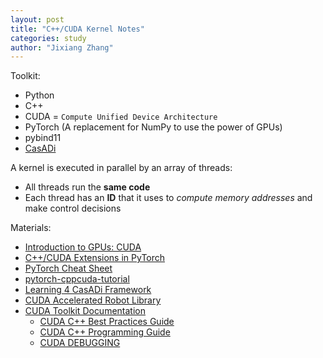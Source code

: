 ```yaml
---
layout: post
title: "C++/CUDA Kernel Notes"
categories: study
author: "Jixiang Zhang"
---
```


Toolkit:

- Python
- C++
- CUDA = `Compute Unified Device Architecture`
- PyTorch (A replacement for NumPy to use the power of GPUs)
- pybind11
- [CasADi](https://web.casadi.org/docs)

A kernel is executed in parallel by an array of threads:

- All threads run the **same code**
- Each thread has an **ID** that it uses to *compute memory addresses* and make control decisions

Materials:

- [Introduction to GPUs: CUDA](https://nyu-cds.github.io/python-gpu/02-cuda)
- [C++/CUDA Extensions in PyTorch](https://github.com/pytorch/extension-cpp)
- [PyTorch Cheat Sheet](https://pytorch.org/tutorials/beginner/ptcheat.html)
- [pytorch-cppcuda-tutorial](https://github.com/kwea123/pytorch-cppcuda-tutorial)
- [Learning 4 CasADi Framework](https://github.com/Tim-Salzmann/l4casadi)
- [CUDA Accelerated Robot Library](https://github.com/NVlabs/curobo)
- [CUDA Toolkit Documentation](https://docs.nvidia.com/cuda/#)
  - [CUDA C++ Best Practices Guide](https://docs.nvidia.com/cuda/cuda-c-best-practices-guide/index.html)
  - [CUDA C++ Programming Guide](https://docs.nvidia.com/cuda/cuda-c-programming-guide/index.html)
  - [CUDA DEBUGGING](https://leimao.github.io/downloads/blog/2022-05-25-Proper-CUDA-Error-Checking/cuda_training_series_cuda_debugging.pdf)
